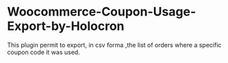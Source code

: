 # Woocommerce-Coupon-Usage-Export-by-Holocron
This plugin permit to export, in csv forma ,the list of orders where a specific coupon code it was used. 

